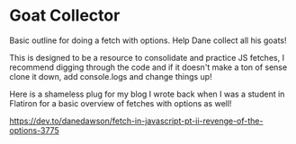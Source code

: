 # Goat Collector

Basic outline for doing a fetch with options. Help Dane collect all his goats!

This is designed to be a resource to consolidate and practice JS fetches, I recommend digging through the code and if it doesn't make a ton of sense clone it down, add console.logs and change things up! 

Here is a shameless plug for my blog I wrote back when I was a student in Flatiron for a basic overview of fetches with options as well!

  https://dev.to/danedawson/fetch-in-javascript-pt-ii-revenge-of-the-options-3775
